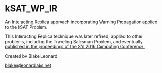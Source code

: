# kSAT_WP_IR

An Interacting Replica approach incorporating Warning Propagation applied to the [kSAT Problem.](https://en.wikipedia.org/wiki/Boolean_satisfiability_problem)  

This Interacting Replica technique was later refined, applied to other problems, including the Traveling Salesman Problem, and eventually [published in the proceedings of the SAI 2016 Computing Conference.](https://arxiv.org/abs/1406.7282)

Created by Blake Leonard

blake@leonardlabs.net





























